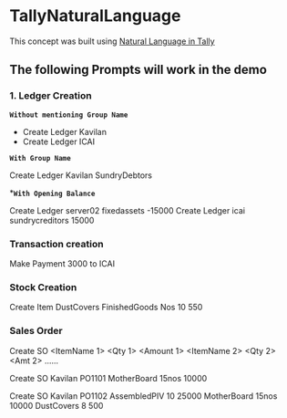 # TallyNaturalLanguage


This concept was built using [Natural Language in Tally ](https://help.tallysolutions.com/article/te9rel55/SMS/Natural_Language.htm?)



## The following Prompts will work in the demo


### 1. Ledger Creation 

**```Without mentioning Group Name```**

 - Create Ledger Kavilan
 - Create Ledger ICAI


**```With Group Name```**

Create Ledger Kavilan SundryDebtors

***```With Opening Balance```**

Create Ledger server02 fixedassets -15000
Create Ledger icai sundrycreditors 15000


### Transaction creation

Make Payment 3000 to ICAI

### Stock Creation

Create Item DustCovers FinishedGoods Nos 10 550

### Sales Order
Create SO <PartyName> <Order Reference No> <ItemName 1> <Qty 1> <Amount 1> <ItemName 2> <Qty 2> <Amt 2> ...... <ItemName n> <Qty n> <Amt n>

Create SO Kavilan PO1101 MotherBoard 15nos 10000

Create SO Kavilan PO1102 AssembledPIV 10 25000 MotherBoard 15nos 10000 DustCovers 8 500
